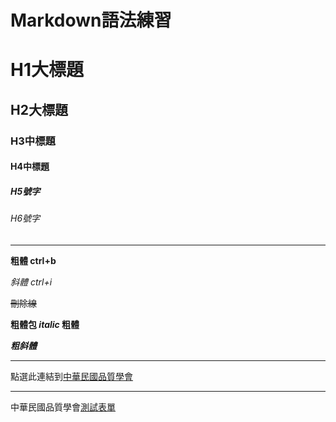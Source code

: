 # Markdown語法練習

# H1大標題
## H2大標題
### H3中標題
#### H4中標題
##### H5號字
###### H6號字
---
**粗體 ctrl+b**

_斜體 ctrl+i_

~~刪除線~~

**粗體包 _italic_ 粗體**

***粗斜體***
***
點選此連結到[中華民國品質學會](http://www.csq.org.tw/mp.asp)
***

中華民國品質學會[測試表單](https://forms.gle/UihEsMfQ2VbKbzNk6)
